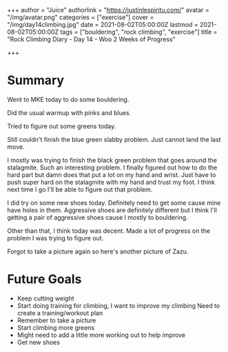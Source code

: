 +++
author = "Juice"
authorlink = "https://justinlespiritu.com/"
avatar = "/img/avatar.png"
categories = ["exercise"]
cover = "/img/day14climbing.jpg"
date = 2021-08-02T05:00:00Z
lastmod = 2021-08-02T05:00:00Z
tags = ["bouldering", "rock climbing", "exercise"]
title = "Rock Climbing Diary - Day 14 - Woo 2 Weeks of Progress"

+++
# Summary

Went to MKE today to do some bouldering.

Did the usual warmup with pinks and blues.

Tried to figure out some greens today.

Still couldn't finish the blue green slabby problem.  Just cannot land the last move.

I mostly was trying to finish the black green problem that goes around the stalagmite.  Such an interesting problem.  I finally figured out how to do the hard part but damn does that put a lot on my hand and wrist.  Just have to push super hard on the stalagmite with my hand and trust my foot.  I think next time I go I'll be able to figure out that problem.

I did try on some new shoes today.  Definitely need to get some cause mine have holes in them.  Aggressive shoes are definitely different but I think I'll getting a pair of aggressive shoes cause I mostly to bouldering.

Other than that, I think today was decent.  Made a lot of progress on the problem I was  trying to figure out.

Forgot to take a picture again so here's another picture of Zazu.

# Future Goals

* Keep cutting weight
* Start doing training for climbing, I want to improve my climbing  Need to create a training/workout plan
* Remember to take a picture
* Start climbing more greens
* Might need to add a little more working out to help improve
* Get new shoes